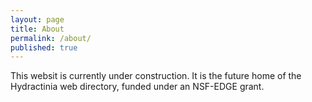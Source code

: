 ```yaml
---
layout: page
title: About
permalink: /about/
published: true
---
```


This websit is currently under construction. It is the future home of the Hydractinia web directory, funded under an NSF-EDGE grant.